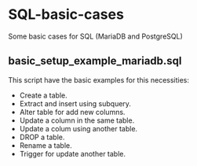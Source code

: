 # SQL-basic-cases
Some basic cases for SQL (MariaDB and PostgreSQL)

## basic_setup_example_mariadb.sql
This script have the basic examples for this necessities:

* Create a table.
* Extract and insert using subquery.
* Alter table for add new columns.
* Update a column in the same table.
* Update a colum using another table.
* DROP a table.
* Rename a table.
* Trigger for update another table.
